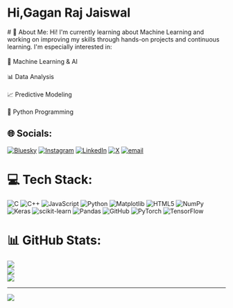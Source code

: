   <h1>Hi,Gagan Raj Jaiswal</h1>
# 💫 About Me:
Hi! I'm currently learning about Machine Learning and working on improving my skills through hands-on projects and continuous learning. I'm especially interested in:<br><br>🤖 Machine Learning & AI<br><br>📊 Data Analysis<br><br>📈 Predictive Modeling<br><br>🐍 Python Programming


## 🌐 Socials:
[![Bluesky](https://img.shields.io/badge/bluesky-0285FF?style=for-the-badge&logo=bluesky&logoColor=%23FFFFFF)](https://bsky.app/profile/Gagan5500) [![Instagram](https://img.shields.io/badge/Instagram-%23E4405F.svg?logo=Instagram&logoColor=white)](https://instagram.com/gagan_raj5505) [![LinkedIn](https://img.shields.io/badge/LinkedIn-%230077B5.svg?logo=linkedin&logoColor=white)](https://linkedin.com/in/gagan-raj-jaiswal-71ba3a2a8) [![X](https://img.shields.io/badge/X-black.svg?logo=X&logoColor=white)](https://x.com/@gagan_raj5505) [![email](https://img.shields.io/badge/Email-D14836?logo=gmail&logoColor=white)](mailto:gaganjai2007@gmail.com) 

# 💻 Tech Stack:
![C](https://img.shields.io/badge/c-%2300599C.svg?style=for-the-badge&logo=c&logoColor=white) ![C++](https://img.shields.io/badge/c++-%2300599C.svg?style=for-the-badge&logo=c%2B%2B&logoColor=white) ![JavaScript](https://img.shields.io/badge/javascript-%23323330.svg?style=for-the-badge&logo=javascript&logoColor=%23F7DF1E) ![Python](https://img.shields.io/badge/python-3670A0?style=for-the-badge&logo=python&logoColor=ffdd54) ![Matplotlib](https://img.shields.io/badge/Matplotlib-%23ffffff.svg?style=for-the-badge&logo=Matplotlib&logoColor=black) ![HTML5](https://img.shields.io/badge/html5-%23E34F26.svg?style=for-the-badge&logo=html5&logoColor=white) ![NumPy](https://img.shields.io/badge/numpy-%23013243.svg?style=for-the-badge&logo=numpy&logoColor=white) ![Keras](https://img.shields.io/badge/Keras-%23D00000.svg?style=for-the-badge&logo=Keras&logoColor=white) ![scikit-learn](https://img.shields.io/badge/scikit--learn-%23F7931E.svg?style=for-the-badge&logo=scikit-learn&logoColor=white) ![Pandas](https://img.shields.io/badge/pandas-%23150458.svg?style=for-the-badge&logo=pandas&logoColor=white) ![GitHub](https://img.shields.io/badge/github-%23121011.svg?style=for-the-badge&logo=github&logoColor=white) ![PyTorch](https://img.shields.io/badge/PyTorch-%23EE4C2C.svg?style=for-the-badge&logo=PyTorch&logoColor=white) ![TensorFlow](https://img.shields.io/badge/TensorFlow-%23FF6F00.svg?style=for-the-badge&logo=TensorFlow&logoColor=white)
# 📊 GitHub Stats:
![](https://github-readme-stats.vercel.app/api?username=Gagan5500&theme=radical&hide_border=false&include_all_commits=false&count_private=true)<br/>
![](https://nirzak-streak-stats.vercel.app/?user=Gagan5500&theme=radical&hide_border=false)<br/>
![](https://github-readme-stats.vercel.app/api/top-langs/?username=Gagan5500&theme=radical&hide_border=false&include_all_commits=false&count_private=true&layout=compact)

---
[![](https://visitcount.itsvg.in/api?id=Gagan5500&icon=0&color=0)](https://visitcount.itsvg.in)

<!-- Proudly created with GPRM ( https://gprm.itsvg.in ) -->
<!--
**Gagan5500/Gagan5500** is a ✨ _special_ ✨ repository because its `README.md` (this file) appears on your GitHub profile.

Here are some ideas to get you started:

- 🔭 I’m currently working on ...
- 🌱 I’m currently learning ...
- 👯 I’m looking to collaborate on ...
- 🤔 I’m looking for help with ...
- 💬 Ask me about ...
- 📫 How to reach me: ...
- 😄 Pronouns: ...
- ⚡ Fun fact: ...
-->
